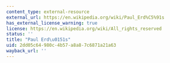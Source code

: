```yaml
---
content_type: external-resource
external_url: https://en.wikipedia.org/wiki/Paul_Erd%C5%91s
has_external_license_warning: true
license: https://en.wikipedia.org/wiki/All_rights_reserved
status: ''
title: "Paul Erd\u0151s"
uid: 2dd05c64-980c-4b57-a8a8-7c6871a21a63
wayback_url: ''
---
```

